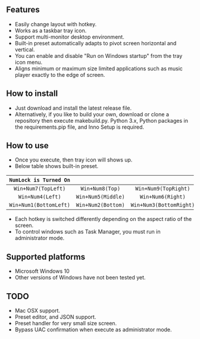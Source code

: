 ## Features

* Easily change layout with hotkey.
* Works as a taskbar tray icon.
* Support multi-monitor desktop environment.
* Built-in preset automatically adapts to pivot screen horizontal and vertical.
* You can enable and disable "Run on Windows startup" from the tray icon menu.
* Aligns minimum or maximum size limited applications such as music player exactly to the edge of screen.

## How to install

* Just download and install the latest release file.
* Alternatively, if you like to build your own, download or clone a repository then execute makebuild.py. Python 3.x, Python packages in the requirements.pip file, and Inno Setup is required.


## How to use

* Once you execute, then tray icon will shows up.
* Below table shows built-in preset.

| `NumLock is Turned On` |                    |                         |
|:----------------------:|:------------------:|:-----------------------:|
| `Win+Num7(TopLeft)`    | `Win+Num8(Top)`    | `Win+Num9(TopRight)`    |
| `Win+Num4(Left)`       | `Win+Num5(Middle)` | `Win+Num6(Right)`       |
| `Win+Num1(BottomLeft)` | `Win+Num2(Bottom)` | `Win+Num3(BottomRight)` |

* Each hotkey is switched differently depending on the aspect ratio of the screen.
* To control windows such as Task Manager, you must run in administrator mode.

## Supported platforms

* Microsoft Windows 10
* Other versions of Windows have not been tested yet.

## TODO

* Mac OSX support.
* Preset editor, and JSON support.
* Preset handler for very small size screen.
* Bypass UAC confirmation when execute as administrator mode.
